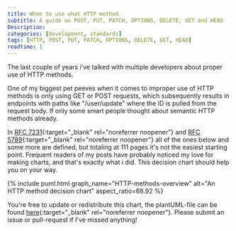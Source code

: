 ```yaml
---
title: When to use what HTTP method.
subtitle: A guide on POST, PUT, PATCH, OPTIONS, DELETE, GET and HEAD
Description:
categories: [development, standards]
tags: [HTTP, POST, PUT, PATCH, OPTIONS, DELETE, GET, HEAD]
readtime: 1
---
```


The last couple of years i've talked with multiple developers about proper use of HTTP methods.

One of my biggest pet peeves when it comes to improper use of HTTP methods is only using GET or POST requests, which subsequently results in endpoints with paths like "/user/update" where the ID is pulled from the request body. If only some smart people thought about semantic HTTP methods already. 

In [RFC 7231](https://tools.ietf.org/html/rfc7231){:target="_blank" rel="noreferrer noopener"} and [RFC 5789](https://tools.ietf.org/html/rfc5789){:target="_blank" rel="noreferrer noopener"} all of the ones below and some more are defined, but totaling at 111 pages it's not the easiest starting point. Frequent readers of my posts have probably noticed my love for making charts, and that's exactly what i did. This decision chart should help you on your way.

{% include puml.html graph_name="HTTP-methods-overview"  alt="An HTTP method decision chart" aspect_ratio=68.92 %}

You're free to update or redistribute this chart, the plantUML-file can be found [here](https://github.com/PrinsFrank/PrinsFrank.nl/blob/master/graphs/HTTP-methods-overview.puml){:target="_blank" rel="noreferrer noopener"}. Please submit an issue or pull-request if I've missed anything!  